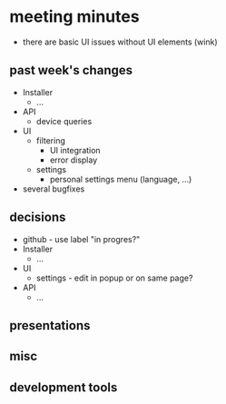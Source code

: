 # meeting minutes

- there are basic UI issues without UI elements (wink)

## past week's changes
- Installer
  - ...
- API
  - device queries
- UI 
  - filtering
    - UI integration
    - error display
  - settings
    - personal settings menu (language, ...)
- several bugfixes
## decisions
- github - use label "in progres?"
- Installer
  - ...
- UI
  - settings - edit in popup or on same page?
- API
  - ...

## presentations

## misc

## development tools
